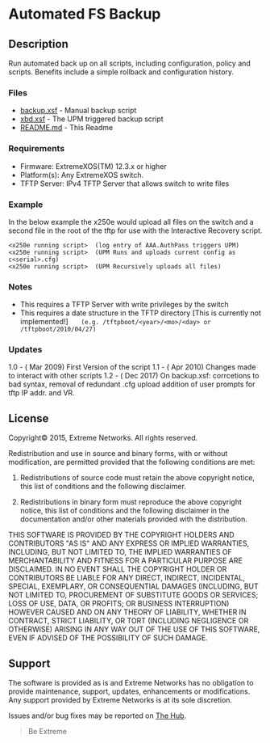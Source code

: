 # Automated FS Backup

## Description
Run automated back up on all scripts, including configuration, policy and
scripts. Benefits include a simple rollback and configuration history.

### Files

* [backup.xsf](backup.xsf)    - Manual backup script
* [xbd.xsf](xbd.xsf)          - The UPM triggered backup script
* [README.md](README.md)      - This Readme


### Requirements
* Firmware: ExtremeXOS(TM) 12.3.x or higher
* Platform(s): Any ExtremeXOS switch.
* TFTP Server: IPv4 TFTP Server that allows switch to write files


### Example
In the below example the x250e would upload all files on the switch and a
second file in the root of the tftp for use with the Interactive Recovery script.
```
<x250e running script>	(log entry of AAA.AuthPass triggers UPM)
<x250e running script>	(UPM Runs and uploads current config as c<serial>.cfg)
<x250e running script>	(UPM Recursively uploads all files)
```


### Notes

* This requires a TFTP Server with write privileges by the switch
* This requires a date structure in the TFTP directory [This is currently not implemented!]
```   (e.g. /tftpboot/<year>/<mo>/<day> or /tftpboot/2010/04/27)```


### Updates
1.0 - ( Mar 2009) First Version of the script
1.1 - ( Apr 2010) Changes made to interact with other scripts
1.2 - ( Dec 2017) On backup.xsf: corrcetions to bad syntax, removal of redundant .cfg upload
                  addition of user prompts for tftp IP addr. and VR.


## License
Copyright© 2015, Extreme Networks.  All rights reserved.

Redistribution and use in source and binary forms, with or without modification,
are permitted provided that the following conditions are met:

1. Redistributions of source code must retain the above copyright notice, this
list of conditions and the following disclaimer.

2. Redistributions in binary form must reproduce the above copyright notice,
this list of conditions and the following disclaimer in the documentation
and/or other materials provided with the distribution.

THIS SOFTWARE IS PROVIDED BY THE COPYRIGHT HOLDERS AND CONTRIBUTORS "AS IS" AND
ANY EXPRESS OR IMPLIED WARRANTIES, INCLUDING, BUT NOT LIMITED TO, THE IMPLIED
WARRANTIES OF MERCHANTABILITY AND FITNESS FOR A PARTICULAR PURPOSE ARE
DISCLAIMED. IN NO EVENT SHALL THE COPYRIGHT HOLDER OR CONTRIBUTORS BE LIABLE
FOR ANY DIRECT, INDIRECT, INCIDENTAL, SPECIAL, EXEMPLARY, OR CONSEQUENTIAL
DAMAGES (INCLUDING, BUT NOT LIMITED TO, PROCUREMENT OF SUBSTITUTE GOODS OR
SERVICES; LOSS OF USE, DATA, OR PROFITS; OR BUSINESS INTERRUPTION) HOWEVER
CAUSED AND ON ANY THEORY OF LIABILITY, WHETHER IN CONTRACT, STRICT LIABILITY,
OR TORT (INCLUDING NEGLIGENCE OR OTHERWISE) ARISING IN ANY WAY OUT OF THE USE
OF THIS SOFTWARE, EVEN IF ADVISED OF THE POSSIBILITY OF SUCH DAMAGE.

## Support
The software is provided as is and Extreme Networks has no obligation to provide
maintenance, support, updates, enhancements or modifications.
Any support provided by Extreme Networks is at its sole discretion.

Issues and/or bug fixes may be reported on [The Hub](https://community.extremenetworks.com/extreme).

>Be Extreme
